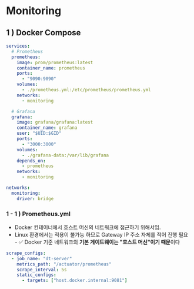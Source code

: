 # Monitoring

## 1 ) Docker Compose
```yaml
services:
  # Prometheus
  prometheus:
    image: prom/prometheus:latest
    container_name: prometheus
    ports:
      - "9090:9090"
    volumes:
      - ./prometheus.yml:/etc/prometheus/prometheus.yml
    networks:
      - monitoring

  # Grafana
  grafana:
    image: grafana/grafana:latest
    container_name: grafana
    user: "$UID:$GID"
    ports:
      - "3000:3000"
    volumes:
      - ./grafana-data:/var/lib/grafana
    depends_on:
      - prometheus
    networks:
      - monitoring

networks:
  monitoring:
    driver: bridge
```

### 1 - 1 ) Prometheus.yml
-  Docker 컨테이너에서 호스트 머신의 네트워크에 접근하기 위해서임.
  -  Linux 환경에서는 적용이 불가능 하므로 Gateway IP 주소 자체를 적어 진행 필요
    - ✅ Docker 기준 네트워크의 **기본 게이트웨이는 "호스트 머신"이기 때문**이다    
```yaml
scrape_configs:
  - job_name: "dt-server"
    metrics_path: "/actuator/prometheus"
    scrape_interval: 5s
    static_configs:
      - targets: ["host.docker.internal:9081"]
```
